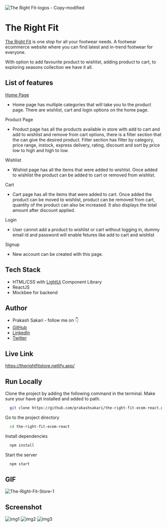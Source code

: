 ![The Right Fit-logos - Copy-modified](https://user-images.githubusercontent.com/80476561/154789361-636d6e98-14bc-4f70-8781-59ded576726d.png)


# The Right Fit

[The Right Fit](https://therightfitstore.netlify.app/) is one stop for all your footwear needs. A footwear ecommerce website where you can find latest and in-trend footwear for everyone.

With option to add favourite product to wishlist, adding product to cart, to exploring seasons collection we have it all.





## List of features
[Home Page](https://therightfitstore.netlify.app/)
- Home page has multiple categories that will take you to the product page. There are wishlist, cart and login options on the home page.

Product Page
-   Product page has all the products available in store with add to cart and add to wishlist and remove from cart options, there is a filter section that the can give the desired product. Filter section has filter by category, price range, instock, express delivery, rating, discount and sort by price low to high and high to low.

Wishlist
-   Wishist page has all the items that were added to wishlist. Once added to wishlist the product can be added to cart or removed from wishlist.

Cart
-   Cart page has all the items that were added to cart. Once added the product can be moved to wishlist, product can be removed from cart, quantity of the product can also be increased. It also displays the total amount after discount applied.

Login
-   User cannot add a product to wishlist or cart without logging in, dummy email id and password will enable fetures like add to cart and wishlist

Signup
-   New account can be created with this page.









## Tech Stack

- HTML/CSS with [LightUi](https://uilight.netlify.app/) Component Library
- ReactJS
- Mockbee for backend


## Author

-   Prakash Sakari - follow me on 👇
-   [GitHub](https://www.github.com/prakashsakari)
-   [LinkedIn](https://www.linkedin.com/in/prakashsakari/)
-   [Twitter](https://twitter.com/prakashsakari)


## Live Link

https://therightfitstore.netlify.app/


## Run Locally

Clone the project by adding the following command in the terminal.
Make sure your have git installed and added to path.

```bash
  git clone https://github.com/prakashsakari/the-right-fit-ecom-react.git
```

Go to the project directory

```bash
  cd the-right-fit-ecom-react
```

Install dependencies

```bash
  npm install
```

Start the server

```bash
  npm start
```

## GIF
![The-Right-Fit-Store-_1_](https://user-images.githubusercontent.com/80476561/169080096-b9263b35-a40f-472b-a3ac-04a25ec048a3.gif)


## Screenshot
![img1](https://user-images.githubusercontent.com/80476561/169081864-911b9a88-11c8-444d-9687-77e8fbc45193.png)
![img2](https://user-images.githubusercontent.com/80476561/169081873-fd3ff58d-83fd-438d-a23b-724f240a3d83.png)
![img3](https://user-images.githubusercontent.com/80476561/169081876-dcbb324f-c383-41cd-bf0b-4dd2abca397d.png)






